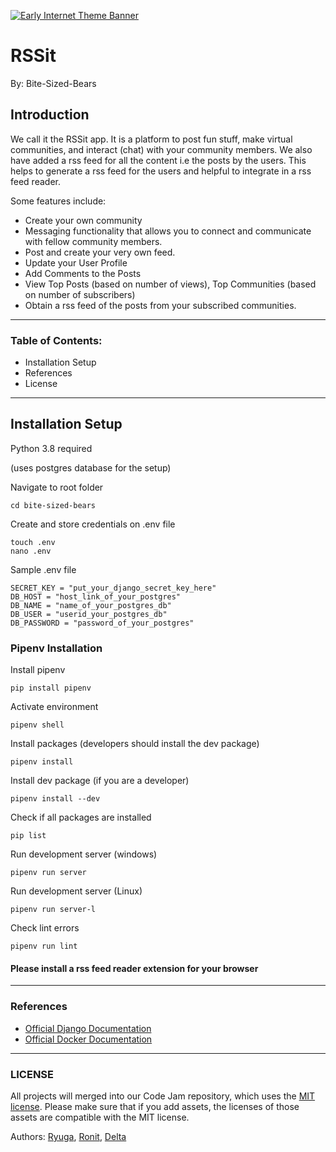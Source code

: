 
[![Early Internet Theme Banner](../early_internet_banner.png)](#)
# RSSit
By: Bite-Sized-Bears
## Introduction
We call it the RSSit app. It is a platform to post fun stuff, make virtual communities, and interact (chat) with your community members. We also have added a rss feed for all the content i.e the posts by the users. This helps to generate a rss feed for the users and helpful to integrate in a rss feed reader.


Some features include:

- Create your own community 
- Messaging functionality that allows you to connect and communicate with fellow community members.
- Post and create your very own feed.
- Update your User Profile
- Add Comments to the Posts
- View Top Posts (based on number of  views), Top Communities (based on number of subscribers)
- Obtain a rss feed of the posts from your subscribed communities.
___

### Table of Contents:
- Installation Setup
- References
- License

___
## Installation Setup
Python 3.8 required

(uses postgres database for the setup)


Navigate to root folder
```
cd bite-sized-bears
```

Create and store credentials on .env file 

```
touch .env
nano .env
```

Sample .env file 
```
SECRET_KEY = "put_your_django_secret_key_here"
DB_HOST = "host_link_of_your_postgres"
DB_NAME = "name_of_your_postgres_db"
DB_USER = "userid_your_postgres_db"
DB_PASSWORD = "password_of_your_postgres"
```


### Pipenv Installation

Install pipenv 

```
pip install pipenv
```

Activate environment
```
pipenv shell
```
Install packages (developers should install the dev package)
```
pipenv install 
```

Install dev package (if you are a developer)
```buildoutcfg
pipenv install --dev
```


Check if all packages are installed 
```buildoutcfg
pip list
```

Run development server (windows)
```buildoutcfg
pipenv run server
```
Run development server (Linux)
```buildoutcfg
pipenv run server-l
```


Check lint errors 
```buildoutcfg
pipenv run lint
```

#### Please install a rss feed reader extension for your browser

___
### References
- [Official Django Documentation](https://docs.djangoproject.com/en/3.1/) 
- [Official Docker Documentation](https://docs.docker.com/compose/)
___
### LICENSE

All projects will merged into our Code Jam repository, which uses the [MIT license](../LICENSE). Please make sure that if you add assets, the licenses of those assets are compatible with the MIT license.


Authors: [Ryuga](https://github.com/ryuga-hideki), [Ronit](https://github.com/Ronit-j), [Delta](https://github.com/Ajay-Ratnam)
